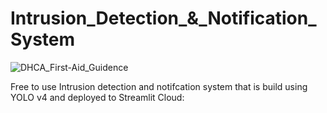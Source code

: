 # Intrusion_Detection_&_Notification_System

![DHCA_First-Aid_Guidence](https://user-images.githubusercontent.com/72056829/203740311-77da8f6b-ea0b-4484-af74-d52427cb5218.png)

Free to use Intrusion detection and notifcation system that is build using YOLO v4 and deployed to Streamlit Cloud: 
